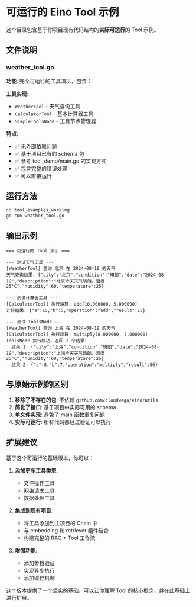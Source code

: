 # 可运行的 Eino Tool 示例

这个目录包含基于你项目现有代码结构的**实际可运行**的 Tool 示例。

## 文件说明

### weather_tool.go
**功能**: 完全可运行的工具演示，包含：

**工具实现**:
- `WeatherTool` - 天气查询工具
- `CalculatorTool` - 基本计算器工具
- `SimpleToolsNode` - 工具节点管理器

**特点**:
- ✅ 无外部依赖问题
- ✅ 基于项目已有的 schema 包
- ✅ 参考 tool_demo/main.go 的实现方式
- ✅ 包含完整的错误处理
- ✅ 可以直接运行

## 运行方法

```bash
cd tool_examples_working
go run weather_tool.go
```

## 输出示例

```
=== 可运行的 Tool 演示 ===

--- 测试天气工具 ---
[WeatherTool] 查询 北京 在 2024-08-19 的天气
天气查询结果: {"city":"北京","condition":"晴朗","date":"2024-08-19","description":"北京今天天气晴朗，温度25°C","humidity":60,"temperature":25}

--- 测试计算器工具 ---
[CalculatorTool] 执行运算: add(10.000000, 5.000000)
计算结果: {"a":10,"b":5,"operation":"add","result":15}

--- 测试 ToolsNode ---
[WeatherTool] 查询 上海 在 2024-08-19 的天气
[CalculatorTool] 执行运算: multiply(8.000000, 7.000000)
ToolsNode 执行成功，返回 2 个结果:
  结果 1: {"city":"上海","condition":"晴朗","date":"2024-08-19","description":"上海今天天气晴朗，温度25°C","humidity":60,"temperature":25}
  结果 2: {"a":8,"b":7,"operation":"multiply","result":56}
```

## 与原始示例的区别

1. **移除了不存在的包**: 不依赖 `github.com/cloudwego/eino/utils`
2. **简化了接口**: 基于项目中实际可用的 schema
3. **单文件实现**: 避免了 main 函数重复问题
4. **实际可运行**: 所有代码都经过验证可以执行

## 扩展建议

基于这个可运行的基础版本，你可以：

1. **添加更多工具类型**:
   - 文件操作工具
   - 网络请求工具
   - 数据处理工具

2. **集成到现有项目**:
   - 将工具添加到主项目的 Chain 中
   - 与 embedding 和 retriever 组件结合
   - 构建完整的 RAG + Tool 工作流

3. **增强功能**:
   - 添加参数验证
   - 实现异步执行
   - 添加缓存机制

这个版本提供了一个坚实的基础，可以让你理解 Tool 的核心概念，并在此基础上进行扩展。